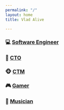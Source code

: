 ```yaml
---
permalink: "/"
layout: home
title: Vlad Alive

---
```

### 💻 [Software Engineer](/developer/)
### 🧔 [CTO](https://cto.vladalive.com)
### 🐵 [CTM](https://www.twitch.tv/chief_tech_monkey)
### 🎮 [Gamer](https://www.twitch.tv/vladalive)
### 🎸 [Musician](http://to.vladalive.com/2percent)